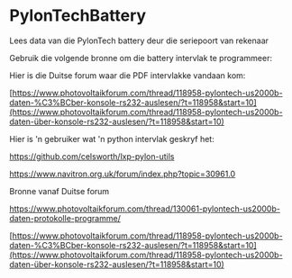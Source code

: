 # PylonTechBattery
Lees data van die PylonTech battery deur die seriepoort van rekenaar



Gebruik die volgende bronne om die battery intervlak te programmeer:

Hier is die Duitse forum waar die PDF intervlakke vandaan kom:

 [https://www.photovoltaikforum.com/thread/118958-pylontech-us2000b-daten-%C3%BCber-konsole-rs232-auslesen/?t=118958&start=10](https://www.photovoltaikforum.com/thread/118958-pylontech-us2000b-daten-über-konsole-rs232-auslesen/?t=118958&start=10) 

Hier is 'n gebruiker wat 'n python intervlak geskryf het:

 https://github.com/celsworth/lxp-pylon-utils 

 https://www.navitron.org.uk/forum/index.php?topic=30961.0 



Bronne vanaf Duitse forum

 https://www.photovoltaikforum.com/thread/130061-pylontech-us2000b-daten-protokolle-programme/ 

 [https://www.photovoltaikforum.com/thread/118958-pylontech-us2000b-daten-%C3%BCber-konsole-rs232-auslesen/?t=118958&start=10](https://www.photovoltaikforum.com/thread/118958-pylontech-us2000b-daten-über-konsole-rs232-auslesen/?t=118958&start=10) 